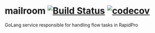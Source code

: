 # mailroom [![Build Status](https://travis-ci.org/nyaruka/mailroom.svg?branch=master)](https://travis-ci.org/nyaruka/mailroom) [![codecov](https://codecov.io/gh/nyaruka/mailroom/branch/master/graph/badge.svg)](https://codecov.io/gh/nyaruka/mailroom)

GoLang service responsible for handling flow tasks in RapidPro
